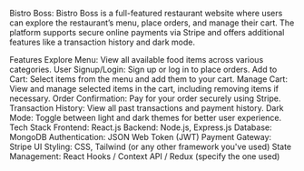 Bistro Boss:
Bistro Boss is a full-featured restaurant website where users can explore the restaurant’s menu, place orders, and manage their cart. The platform supports secure online payments via Stripe and offers additional features like a transaction history and dark mode.

Features
Explore Menu: View all available food items across various categories.
User Signup/Login: Sign up or log in to place orders.
Add to Cart: Select items from the menu and add them to your cart.
Manage Cart: View and manage selected items in the cart, including removing items if necessary.
Order Confirmation: Pay for your order securely using Stripe.
Transaction History: View all past transactions and payment history.
Dark Mode: Toggle between light and dark themes for better user experience.
Tech Stack
Frontend: React.js
Backend: Node.js, Express.js
Database: MongoDB
Authentication: JSON Web Token (JWT)
Payment Gateway: Stripe
UI Styling: CSS, Tailwind (or any other framework you've used)
State Management: React Hooks / Context API / Redux (specify the one used)
